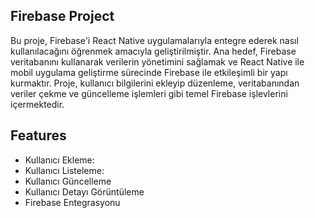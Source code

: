 ## Firebase Project

Bu proje, Firebase'i React Native uygulamalarıyla entegre ederek nasıl kullanılacağını öğrenmek amacıyla geliştirilmiştir. Ana hedef, Firebase veritabanını kullanarak verilerin yönetimini sağlamak ve React Native ile mobil uygulama geliştirme sürecinde Firebase ile etkileşimli bir yapı kurmaktır.
Proje, kullanıcı bilgilerini ekleyip düzenleme, veritabanından veriler çekme ve güncelleme işlemleri gibi temel Firebase işlevlerini içermektedir.

## Features

- Kullanıcı Ekleme:
- Kullanıcı Listeleme:
- Kullanıcı Güncelleme
- Kullanıcı Detayı Görüntüleme
- Firebase Entegrasyonu
